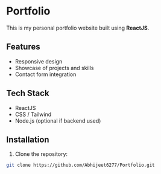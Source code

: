 # Portfolio

This is my personal portfolio website built using **ReactJS**.

## Features
- Responsive design
- Showcase of projects and skills
- Contact form integration

## Tech Stack
- ReactJS
- CSS / Tailwind
- Node.js (optional if backend used)

## Installation
1. Clone the repository:
```bash
git clone https://github.com/Abhijeet6277/Portfolio.git
